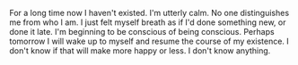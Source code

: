 For a long time now I haven't existed. I'm utterly calm. No one distinguishes me from who I am. I just felt myself breath as if I'd done something new, or done it late. I'm beginning to be conscious of being conscious. Perhaps tomorrow I will wake up to myself and resume the course of my existence. I don't know if that will make more happy or less. I don't know anything.
